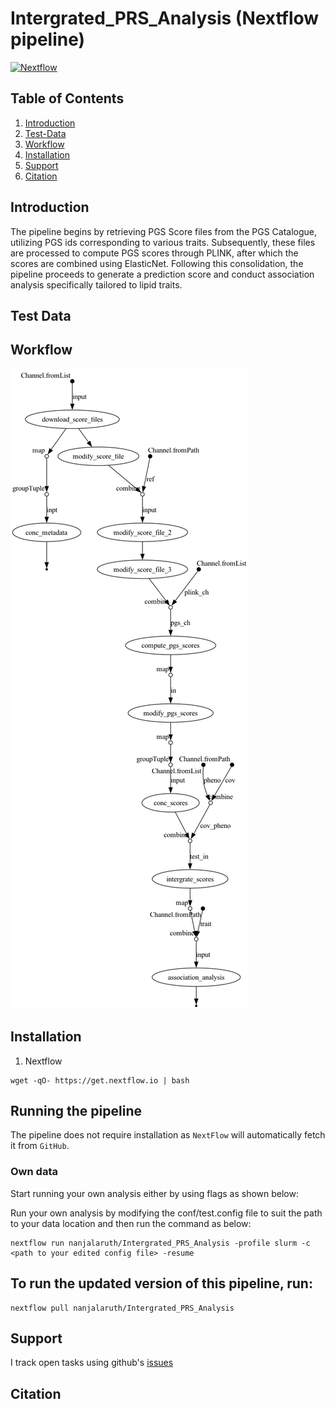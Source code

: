 # Intergrated_PRS_Analysis (Nextflow pipeline)
[![Nextflow](https://img.shields.io/badge/nextflow-%E2%89%A520.04.0-brightgreen.svg)](https://www.nextflow.io/)

## Table of Contents

1.  [Introduction](#Introduction)
2.  [Test-Data](#Test-Data)
3.  [Workflow](#Workflow)
4.  [Installation](#Installation)
5.  [Support](#Support)
6.  [Citation](#Citation)

## Introduction

The pipeline begins by retrieving PGS Score files from the PGS Catalogue, utilizing PGS ids corresponding to various traits. Subsequently, these files are processed to compute PGS scores through PLINK, after which the scores are combined using ElasticNet. Following this consolidation, the pipeline proceeds to generate a prediction score and conduct association analysis specifically tailored to lipid traits.

## Test Data

## Workflow
![pipeline](https://github.com/nanjalaruth/Intergrated_PRS_Analysis/blob/main/conf/pipeline_dag.png)

## Installation 

1. Nextflow
```
wget -qO- https://get.nextflow.io | bash
```

## Running the pipeline
The pipeline does not require installation as `NextFlow` will automatically fetch it from `GitHub`.

### Own data
Start running your own analysis either by using flags as shown below:

 Run your own analysis by modifying the conf/test.config file to suit the path to your data location and then run the command as below:
 
 ```
 nextflow run nanjalaruth/Intergrated_PRS_Analysis -profile slurm -c <path to your edited config file> -resume
 ```
    
## To run the updated version of this pipeline, run:

 ```
 nextflow pull nanjalaruth/Intergrated_PRS_Analysis
 ```

## Support
I track open tasks using github's [issues](https://github.com/nanjalaruth/Intergrated_PRS_Analysis/issues)

## Citation
